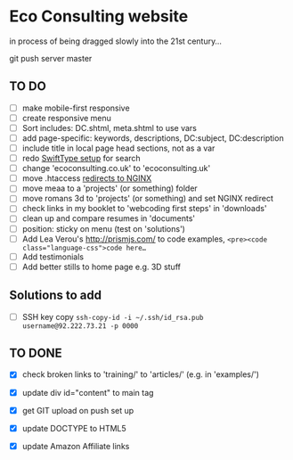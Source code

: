# Eco Consulting website

in process of being dragged slowly into the 21st century…

git push server master

## TO DO

- [ ] make mobile-first responsive
- [ ] create responsive menu
- [ ] Sort includes: DC.shtml, meta.shtml to use vars
- [ ] add page-specific: keywords, descriptions, DC:subject, DC:description
- [ ] include title in local page head sections, not as a var
- [ ] redo [SwiftType setup](https://github.com/swiftype/swiftype-search-jquery) for search
- [ ] change 'ecoconsulting.co.uk' to 'ecoconsulting.uk'
- [ ] move .htaccess [redirects to NGINX](https://bobcares.com/blog/redirect-using-nginx/)
- [ ] move meaa to a 'projects' (or something) folder
- [ ] move romans 3d to 'projects' (or something) and set NGINX redirect
- [ ] check links in my booklet to 'webcoding first steps' in 'downloads'
- [ ] clean up and compare resumes in 'documents'
- [ ] position: sticky on menu (test on 'solutions')
- [ ] Add Lea Verou's http://prismjs.com/ to code examples, `<pre><code class="language-css">code here…`
- [ ] Add testimonials
- [ ] Add better stills to home page e.g. 3D stuff

## Solutions to add

- [ ] SSH key copy `ssh-copy-id -i ~/.ssh/id_rsa.pub username@92.222.73.21 -p 0000`

## TO DONE

- [x] check broken links to 'training/' to 'articles/' (e.g. in 'examples/')
- [x] update div id="content" to main tag
- [x] get GIT upload on push set up
- [x] update DOCTYPE to HTML5
- [x] update Amazon Affiliate links


